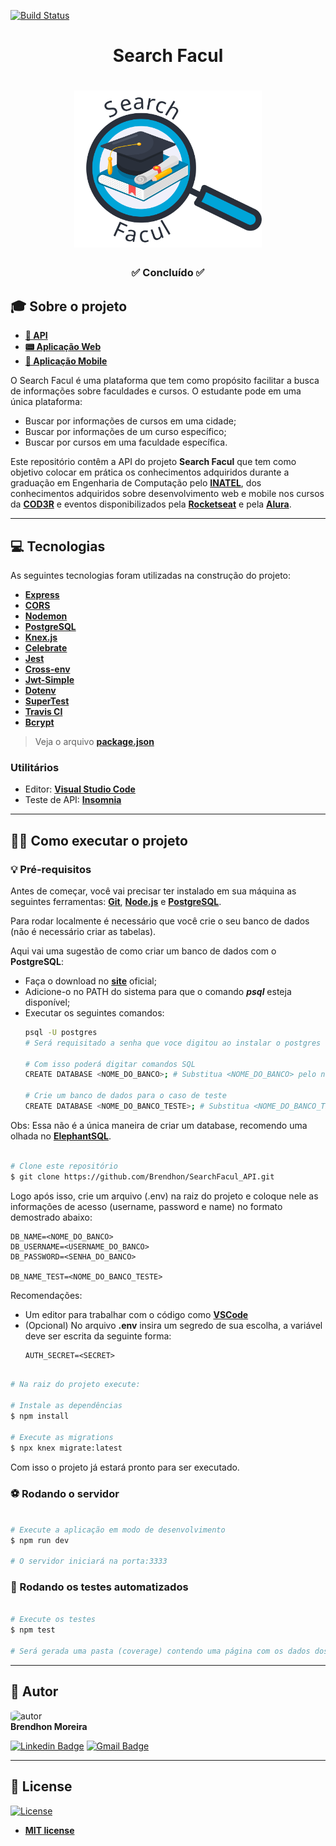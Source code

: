 [![Build Status](https://travis-ci.com/Brendhon/SearchFacul_API.svg?branch=main)](https://travis-ci.com/Brendhon/SearchFacul_API)

<h1 align="center">Search Facul</h1>

<h1 align="center">
    <img src="src\assets\logo.svg" width="300px;" alt="logo"/>
</h1>

<h3 align="center">✅ Concluído ✅</h3>

## 🎓 Sobre o projeto

- **[🤖 API](https://github.com/Brendhon/SearchFacul_API)**
- **[📟 Aplicação Web](https://github.com/Brendhon/SearchFacul_Web)**
- **[📱 Aplicação Mobile](https://github.com/Brendhon/SearchFacul_App)**

O Search Facul é uma plataforma que tem como propósito facilitar a busca de informações sobre faculdades e cursos. O estudante pode em uma única plataforma: 
 - Buscar por informações de cursos em uma cidade;
 - Buscar por informações de um curso específico;
 - Buscar por cursos em uma faculdade específica.

Este repositório contêm a API do projeto **Search Facul** que tem como objetivo colocar em prática os conhecimentos adquiridos durante a graduação em Engenharia de Computação pelo **[INATEL](https://inatel.br/home/)**, dos conhecimentos adquiridos sobre desenvolvimento web e mobile nos cursos da **[COD3R](https://www.cod3r.com.br/)** e eventos disponibilizados pela **[Rocketseat](https://rocketseat.com.br/)** e pela **[Alura](https://www.alura.com.br/)**.

---

## 💻 Tecnologias

As seguintes tecnologias foram utilizadas na construção do projeto:

 - **[Express](https://expressjs.com/pt-br/)**
 - **[CORS](https://expressjs.com/en/resources/middleware/cors.html)**
 - **[Nodemon](https://nodemon.io/)**
 - **[PostgreSQL](https://www.postgresql.org/)**
 - **[Knex.js](http://knexjs.org/)**
 - **[Celebrate](https://github.com/arb/celebrate)**
 - **[Jest](https://jestjs.io/)**
 - **[Cross-env](https://github.com/kentcdodds/cross-env)**
 - **[Jwt-Simple](https://github.com/hokaccha/node-jwt-simple)**
 - **[Dotenv](https://github.com/motdotla/dotenv)**
 - **[SuperTest](https://github.com/visionmedia/supertest)**
 - **[Travis CI](https://travis-ci.com/)**
 - **[Bcrypt](https://github.com/kelektiv/node.bcrypt.js/)**
> Veja o arquivo  **[package.json](https://github.com/Brendhon/SearchFacul_API/blob/main/package.json)**

### Utilitários
- Editor:  **[Visual Studio Code](https://code.visualstudio.com/)**
- Teste de API:  **[Insomnia](https://insomnia.rest/)**

---

## 👨‍💻 Como executar o projeto

### 💡 Pré-requisitos

Antes de começar, você vai precisar ter instalado em sua máquina as seguintes ferramentas:
**[Git](https://git-scm.com)**, **[Node.js](https://nodejs.org/en/)** e **[PostgreSQL](https://www.postgresql.org/)**.<br> 

Para rodar localmente é necessário que você crie o seu banco de dados (não é necessário criar as tabelas).

Aqui vai uma sugestão de como criar um banco de dados com o **PostgreSQL**:
 - Faça o download no **[site](https://www.postgresql.org/download/)** oficial;
 - Adicione-o no PATH do sistema para que o comando **_psql_** esteja disponível;
 - Executar os seguintes comandos: 
    ```bash
    psql -U postgres 
    # Será requisitado a senha que voce digitou ao instalar o postgres
    
    # Com isso poderá digitar comandos SQL
    CREATE DATABASE <NOME_DO_BANCO>; # Substitua <NOME_DO_BANCO> pelo nome de sua escolha

    # Crie um banco de dados para o caso de teste 
    CREATE DATABASE <NOME_DO_BANCO_TESTE>; # Substitua <NOME_DO_BANCO_TESTE> pelo nome de sua escolha
    ```
Obs: Essa não é a única maneira de criar um database, recomendo uma olhada no **[ElephantSQL](https://www.elephantsql.com/)**.

```bash

# Clone este repositório
$ git clone https://github.com/Brendhon/SearchFacul_API.git

```

Logo após isso, crie um arquivo (.env) na raiz do projeto e coloque nele as informações de acesso (username, password e name) no formato demostrado abaixo: 
```
DB_NAME=<NOME_DO_BANCO>
DB_USERNAME=<USERNAME_DO_BANCO>
DB_PASSWORD=<SENHA_DO_BANCO>

DB_NAME_TEST=<NOME_DO_BANCO_TESTE>
```

Recomendações:
* Um editor para trabalhar com o código como **[VSCode](https://code.visualstudio.com/)**
* (Opcional) No arquivo **.env** insira um segredo de sua escolha, a variável deve ser escrita da seguinte forma:
    ```
    AUTH_SECRET=<SECRET>
    ```
    
```bash

# Na raiz do projeto execute:

# Instale as dependências
$ npm install

# Execute as migrations
$ npx knex migrate:latest

```

Com isso o projeto já estará pronto para ser executado.

### ⚽ Rodando o servidor

```bash

# Execute a aplicação em modo de desenvolvimento
$ npm run dev

# O servidor iniciará na porta:3333

```

### 🤖 Rodando os testes automatizados

```bash

# Execute os testes
$ npm test

# Será gerada uma pasta (coverage) contendo uma página com os dados dos testes de forma mais detalhada

```

---

## 👥 Autor
<img style="border-radius: 20%;" src="https://avatars1.githubusercontent.com/u/52840078?s=400&u=67bc81db89b5abf12cf592e0c610426afd3a02f4&v=4" width="120px;" alt="autor"/><br>
**Brendhon Moreira**

[![Linkedin Badge](https://img.shields.io/badge/-Brendhon-blue?style=flat-square&logo=Linkedin&logoColor=white&link=https://www.linkedin.com/in/brendhon-moreira)](https://www.linkedin.com/in/brendhon-moreira)
[![Gmail Badge](https://img.shields.io/badge/-brendhon.e.c.m@gmail.com-c14438?style=flat-square&logo=Gmail&logoColor=white&link=mailto:brendhon.e.c.m@gmail.com)](mailto:brendhon.e.c.m@gmail.com)

---
## 📝 License
[![License](https://img.shields.io/apm/l/vim-mode?color=blue)](http://badges.mit-license.org)

- **[MIT license](https://choosealicense.com/licenses/mit/)**
